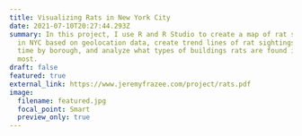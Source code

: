 ```yaml
---
title: Visualizing Rats in New York City
date: 2021-07-10T20:27:44.293Z
summary: In this project, I use R and R Studio to create a map of rat sightings
  in NYC based on geolocation data, create trend lines of rat sightings over
  time by borough, and analyze what types of buildings rats are found in the
  most.
draft: false
featured: true
external_link: https://www.jeremyfrazee.com/project/rats.pdf
image:
  filename: featured.jpg
  focal_point: Smart
  preview_only: true
---
```

